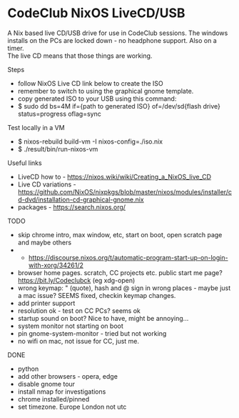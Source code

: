 # CodeClub NixOS LiveCD/USB

A Nix based live CD/USB drive for use in CodeClub sessions.
The windows installs on the PCs are locked down - no headphone support. Also on a timer.  
The live CD means that those things are working.

Steps
* follow NixOS Live CD link below to create the ISO
* remember to switch to using the graphical gnome template.
* copy generated ISO to your USB using this command:
* $ sudo dd bs=4M if={path to generated ISO} of=/dev/sd{flash drive} status=progress oflag=sync

Test locally in a VM
* $ nixos-rebuild build-vm -I nixos-config=./iso.nix
* $ ./result/bin/run-nixos-vm

Useful links
* LiveCD how to - https://nixos.wiki/wiki/Creating_a_NixOS_live_CD
* Live CD variations - https://github.com/NixOS/nixpkgs/blob/master/nixos/modules/installer/cd-dvd/installation-cd-graphical-gnome.nix
* packages - https://search.nixos.org/

TODO
* skip chrome intro, max window, etc, start on boot, open scratch page and maybe others
* * https://discourse.nixos.org/t/automatic-program-start-up-on-login-with-xorg/34261/2
* browser home pages. scratch, CC projects etc. public start me page? https://bit.ly/Codeclubck  (eg xdg-open)
* wrong keymap: " (quote), hash and @ sign in wrong places - maybe just a mac issue? SEEMS fixed, checkin keymap changes.
* add printer support
* resolution ok - test on CC PCs?  seems ok
* startup sound on boot? Nice to have, might be annoying...
* system monitor not starting on boot
* pin gnome-system-monitor - tried but not working
* no wifi on mac, not issue for CC, just me.

DONE
* python
* add other browsers - opera, edge
* disable gnome tour
* install nmap for investigations
* chrome installed/pinned
* set timezone. Europe London not utc
